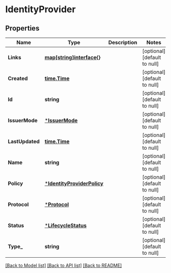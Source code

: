# IdentityProvider

## Properties
Name | Type | Description | Notes
------------ | ------------- | ------------- | -------------
**Links** | [**map[string]interface{}**](interface{}.md) |  | [optional] [default to null]
**Created** | [**time.Time**](time.Time.md) |  | [optional] [default to null]
**Id** | **string** |  | [optional] [default to null]
**IssuerMode** | [***IssuerMode**](IssuerMode.md) |  | [optional] [default to null]
**LastUpdated** | [**time.Time**](time.Time.md) |  | [optional] [default to null]
**Name** | **string** |  | [optional] [default to null]
**Policy** | [***IdentityProviderPolicy**](IdentityProviderPolicy.md) |  | [optional] [default to null]
**Protocol** | [***Protocol**](Protocol.md) |  | [optional] [default to null]
**Status** | [***LifecycleStatus**](LifecycleStatus.md) |  | [optional] [default to null]
**Type_** | **string** |  | [optional] [default to null]

[[Back to Model list]](../README.md#documentation-for-models) [[Back to API list]](../README.md#documentation-for-api-endpoints) [[Back to README]](../README.md)

